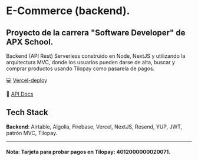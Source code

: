 # E-Commerce (backend).

## Proyecto de la carrera "Software Developer" de APX School.
Backend (API Rest) Serverless construido en Node, NextJS y utilizando la arquitectura MVC, donde los usuarios pueden darse de alta, buscar y comprar productos usando Tilopay como pasarela de pagos.

:computer: [Vercel-deploy](https://e-commerce-backend-rho-blush.vercel.app)

:scroll: [API Docs](https://documenter.getpostman.com/view/25956902/2s9YXe6iXE)


## Tech Stack
**Backend**: Airtable, Algolia, Firebase, Vercel, NextJS, Resend, YUP, JWT, patrón MVC, Tilopay.

_ _ _

#### Nota: Tarjeta para probar pagos en Tilopay: 4012000000020071.
